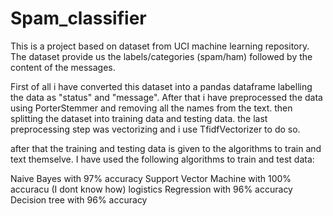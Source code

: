 # Spam_classifier
This is a project based on dataset from UCI machine learning repository.
The dataset provide us the labels/categories (spam/ham) followed by the content of the messages.

First of all i have converted this dataset into a pandas dataframe labelling the data as "status" and "message".
After that i have preprocessed the data using PorterStemmer and removing all the names from the text.
then splitting the dataset into training data and testing data.
the last preprocessing step was vectorizing and i use TfidfVectorizer to do so.

after that the training and testing data is given to the algorithms to train and text themselve.
I have used the following algorithms to train and test data:

Naive Bayes with 97% accuracy
Support Vector Machine with 100% accuracu (I dont know how)
logistics Regression with 96% accuracy
Decision tree with 96% accuracy
